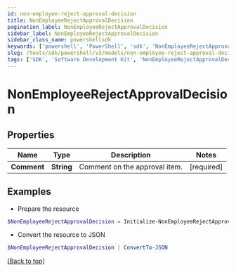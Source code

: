 ```yaml
---
id: non-employee-reject-approval-decision
title: NonEmployeeRejectApprovalDecision
pagination_label: NonEmployeeRejectApprovalDecision
sidebar_label: NonEmployeeRejectApprovalDecision
sidebar_class_name: powershellsdk
keywords: ['powershell', 'PowerShell', 'sdk', 'NonEmployeeRejectApprovalDecision', 'NonEmployeeRejectApprovalDecision'] 
slug: /tools/sdk/powershell/v3/models/non-employee-reject-approval-decision
tags: ['SDK', 'Software Development Kit', 'NonEmployeeRejectApprovalDecision', 'NonEmployeeRejectApprovalDecision']
---
```



# NonEmployeeRejectApprovalDecision

## Properties

Name | Type | Description | Notes
------------ | ------------- | ------------- | -------------
**Comment** | **String** | Comment on the approval item. | [required]

## Examples

- Prepare the resource
```powershell
$NonEmployeeRejectApprovalDecision = Initialize-NonEmployeeRejectApprovalDecision  -Comment approved
```

- Convert the resource to JSON
```powershell
$NonEmployeeRejectApprovalDecision | ConvertTo-JSON
```


[[Back to top]](#) 

